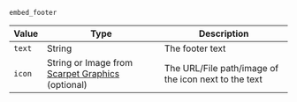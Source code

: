 `embed_footer`

| Value  | Type                                                                                                | Description                                          |
|--------|-----------------------------------------------------------------------------------------------------|------------------------------------------------------|
| `text` | String                                                                                              | The footer text                                      |
| `icon` | String or Image from [Scarpet Graphics](https://github.com/replaceitem/scarpet-graphics) (optional) | The URL/File path/image of the icon next to the text |